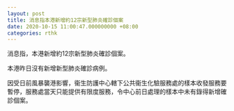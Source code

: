 ```yaml
---
layout: post
title: 消息指本港新增約12宗新型肺炎確診個案
date: 2020-10-15 11:00:47.000000000 +08:00
categories: rthk
---
```


消息指，本港新增約12宗新型肺炎確診個案。

本港昨日沒有新增新型肺炎確診病例。

因受日前風暴襲港影響，衞生防護中心轄下公共衞生化驗服務處的樣本收發服務要暫停，服務處當天只能提供有限度服務，令中心前日處理的樣本中未有錄得新增確診個案。
